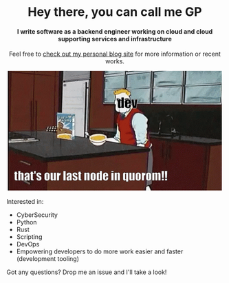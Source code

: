 <h1 align="center">Hey there, you can call me GP</h1>

<h4 align="center">I write software as a backend engineer working on cloud and cloud supporting services and infrastructure</h4>

<p align="center">Feel free to <a href="https://barelycompetent.dev/">check out my personal blog site</a> for more information or recent works. 
</p>

<p align="center">
  <img src="https://raw.githubusercontent.com/bigpick/bigpick/main/hm.gif">
</p>

Interested in: 

* CyberSecurity
* Python
* Rust
* Scripting
* DevOps
* Empowering developers to do more work easier and faster (development tooling)

Got any questions? Drop me an issue and I'll take a look!
